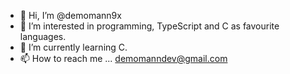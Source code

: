 - 👋 Hi, I’m @demomann9x
- 👀 I’m interested in programming, TypeScript and C as favourite languages.
- 🌱 I’m currently learning C.
- 📫 How to reach me ... <demomanndev@gmail.com>

